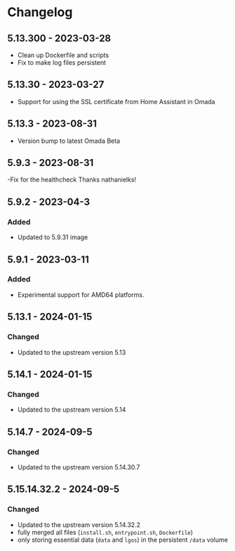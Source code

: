 # Changelog

## 5.13.300 - 2023-03-28

- Clean up Dockerfile and scripts
- Fix to make log files persistent

## 5.13.30 - 2023-03-27

- Support for using the SSL certificate from Home Assistant in Omada

## 5.13.3 - 2023-08-31
- Version bump to latest Omada Beta

## 5.9.3 - 2023-08-31
-Fix for the healthcheck Thanks nathanielks!


## 5.9.2 - 2023-04-3
### Added
- Updated to 5.9.31 image


## 5.9.1 - 2023-03-11
### Added
- Experimental support for AMD64 platforms.


## 5.13.1 - 2024-01-15
### Changed
- Updated to the upstream version 5.13


## 5.14.1 - 2024-01-15
### Changed
- Updated to the upstream version 5.14

## 5.14.7 - 2024-09-5
### Changed
- Updated to the upstream version 5.14.30.7

## 5.15.14.32.2 - 2024-09-5
### Changed
- Updated to the upstream version 5.14.32.2
- fully merged all files (`install.sh`, `entrypoint.sh`, `Dockerfile`)
- only storing essential data (`data` and `lgos`) in the persistent `/data` volume